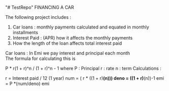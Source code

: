 "# TestRepo" 
FINANCING A CAR

The following project includes :
1. Car loans : monthly payments calculated and equated in monthly installments
2. Interest Paid : (APR) how it affects the monthly payments
3. How the length of the loan affects total interest paid 

Car loans :
In Emi we pay interest and principal each month  
The formula for calculating this is 
 
P * r(1 + r)^n / (1 + r)^n - 1
where 
  P : Principal 
  r : rate
  n : term
Calculations :

r = Interest paid / 12  (1 year)
num = ( r * ((1 + r)**(n)))
deno = ((1 + r)**(n))-1
emi = P *(num/deno)
emi
